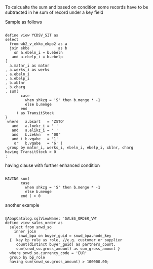 To calcualte the sum and based on condition some records 
have to be subtracted in he sum of record under a key field

Sample as follows

``` abap

define view YCDSV_SIT as
select 
  from wb2_v_ekko_ekpo2 as a
  join ekbe             as b
    on a.ebeln_i = b.ebeln
   and a.ebelp_i = b.ebelp
{
  a.matnr_i as matnr
, a.werks_i as werks
, a.ebeln_i
, a.ebelp_i
, b.xblnr
, b.charg
, sum( 
       case
         when shkzg = 'S' then b.menge * -1
         else b.menge
       end
     ) as TransitStock
}
 where   a.bsart   = 'ZSTO'
   and   a.loekz_i = ' '
   and   a.elikz_i = ' '
   and   b.zekkn   = '00'
   and ( b.vgabe   = '1'
    or   b.vgabe   = '6' )
 group by matnr_i, werks_i, ebeln_i, ebelp_i, xblnr, charg
having TransitStock > 0
;

```

having clause with further enhanced condition

``` abap

HAVING sum( 
       case
         when shkzg = 'S' then b.menge * -1
         else b.menge
       end ) > 0

```

another example 

``` abap 

@AbapCatalog.sqlViewName: 'SALES_ORDER_VW' 
define view sales_order as 
  select from snwd_so 
    inner join 
      snwd_bpa on buyer_guid = snwd_bpa.node_key 
  {  key bp_role as role, //e.g. customer or supplier 
     count(distinct buyer_guid) as partners_count, 
     sum(snwd_so.gross_amount) as sum_gross_amount } 
  where snwd_so.currency_code = 'EUR' 
  group by bp_role 
  having sum(snwd_so.gross_amount) > 100000.00;
  
```  

